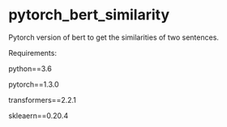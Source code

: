 # pytorch_bert_similarity
Pytorch version of bert to get the similarities of two sentences.

Requirements:

python==3.6

pytorch==1.3.0

transformers==2.2.1

skleaern==0.20.4

